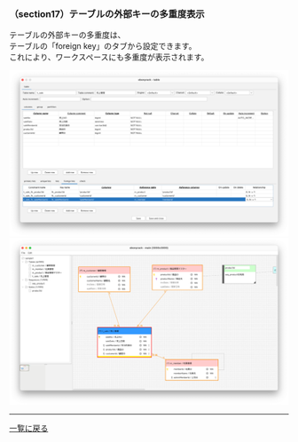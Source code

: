 ### （section17）テーブルの外部キーの多重度表示

テーブルの外部キーの多重度は、  
テーブルの「foreign key」のタブから設定できます。  
これにより、ワークスペースにも多重度が表示されます。  

![](../image/31_Table_01_ForeignKey.png)
![](../image/32_Main_01.png)

---

[一覧に戻る](../manual.ja.md)